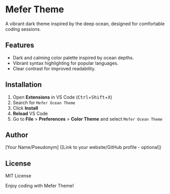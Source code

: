 # Mefer Theme

A vibrant dark theme inspired by the deep ocean, designed for comfortable coding sessions.

## Features

*   Dark and calming color palette inspired by ocean depths.
*   Vibrant syntax highlighting for popular languages.
*   Clear contrast for improved readability.

## Installation

1.  Open **Extensions** in VS Code (<kbd>Ctrl</kbd>+<kbd>Shift</kbd>+<kbd>X</kbd>)
2.  Search for `Mefer Ocean Theme`
3.  Click **Install**
4.  **Reload** VS Code
5.  Go to **File** > **Preferences** > **Color Theme** and select `Mefer Ocean Theme`

## Author

[Your Name/Pseudonym] ([Link to your website/GitHub profile - optional])

## License

MIT License


Enjoy coding with Mefer Theme!
